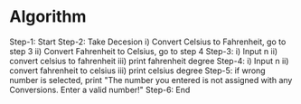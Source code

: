 # Algorithm

Step-1: Start 
Step-2: Take Decesion
        i) Convert Celsius to Fahrenheit, go to step 3
        ii) Convert Fahrenheit to Celsius, go to step 4
Step-3: i) Input n
        ii) convert celsius to fahrenheit
        iii) print fahrenheit degree
Step-4: i) Input n
        ii) convert fahrenheit to celsius
        iii) print celsius degree
Step-5: if wrong number is selected, print "The number you entered is not assigned with any Conversions. Enter a valid number!"
Step-6: End
